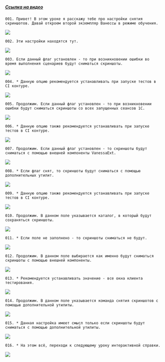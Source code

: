 ﻿##### [Ссылка на видео](https://youtu.be/_WaKGyR443A)

	001. Привет! В этом уроке я расскажу тебе про настройки снятия скриншотов. Давай откроем второй экземпляр Ванессы в режиме обучения.

![](https://vanessa-files.do.bit-erp.ru/Doc/1.2.040.1/MD/Глава02/images/000_ЗакладкаСервисСкриншоты.png)

	002. Эти настройки находятся тут.

![](https://vanessa-files.do.bit-erp.ru/Doc/1.2.040.1/MD/Глава02/images/007_ЗакладкаСервисСкриншоты.png)

	003. Если данный флаг установлен - то при возникновении ошибки во время выполнения сценариев будут сниматься скриншоты.

![](https://vanessa-files.do.bit-erp.ru/Doc/1.2.040.1/MD/Глава02/images/012_ЗакладкаСервисСкриншоты.png)

	004. * Данную опцию рекомендуется устанавливать при запуске тестов в CI контуре.

![](https://vanessa-files.do.bit-erp.ru/Doc/1.2.040.1/MD/Глава02/images/015_ЗакладкаСервисСкриншоты.png)

	005. Продолжим. Если данный флаг установлен - то при возникновении ошибки будут сниматься скриншоты со всех запущенных сеансов 1С.

![](https://vanessa-files.do.bit-erp.ru/Doc/1.2.040.1/MD/Глава02/images/018_ЗакладкаСервисСкриншоты.png)

	006. * Данную опцию также рекомендуется устанавливать при запуске тестов в CI контуре.

![](https://vanessa-files.do.bit-erp.ru/Doc/1.2.040.1/MD/Глава02/images/021_ЗакладкаСервисСкриншоты.png)

	007. Продолжим. Если данный флаг установлен - то скриншоты будут сниматься с помощью внешней компоненты VanessaExt.

![](https://vanessa-files.do.bit-erp.ru/Doc/1.2.040.1/MD/Глава02/images/024_ЗакладкаСервисСкриншоты.png)

	008. * Если флаг снят, то скриншоты будут сниматься с помощью дополнительных утилит.

![](https://vanessa-files.do.bit-erp.ru/Doc/1.2.040.1/MD/Глава02/images/027_ЗакладкаСервисСкриншоты.png)

	009. * Данную опцию также рекомендуется устанавливать при запуске тестов в CI контуре.

![](https://vanessa-files.do.bit-erp.ru/Doc/1.2.040.1/MD/Глава02/images/028_ЗакладкаСервисСкриншоты.png)

	010. Продолжим. В данном поле указывается каталог, в который будут сохраняться скриншоты.

![](https://vanessa-files.do.bit-erp.ru/Doc/1.2.040.1/MD/Глава02/images/031_ЗакладкаСервисСкриншоты.png)

	011. * Если поле не заполнено - то скриншоты сниматься не будут.

![](https://vanessa-files.do.bit-erp.ru/Doc/1.2.040.1/MD/Глава02/images/034_ЗакладкаСервисСкриншоты.png)

	012. Продолжим. В данном поле выбирается как именно будут сниматься скриншоты с помощью внешней компоненты.

![](https://vanessa-files.do.bit-erp.ru/Doc/1.2.040.1/MD/Глава02/images/037_ЗакладкаСервисСкриншоты.png)

	013. * Рекомендуется устанавливать значение - все окна клиента тестирования.

![](https://vanessa-files.do.bit-erp.ru/Doc/1.2.040.1/MD/Глава02/images/040_ЗакладкаСервисСкриншоты.png)

	014. Продолжим. В данном поле указывается команда снятия скриншотов с помощью дополнительной утилиты.

![](https://vanessa-files.do.bit-erp.ru/Doc/1.2.040.1/MD/Глава02/images/043_ЗакладкаСервисСкриншоты.png)

	015. * Данная настройка имеет смысл только если скриншоты будут сниматься с помощью дополнительной утилиты.

![](https://vanessa-files.do.bit-erp.ru/Doc/1.2.040.1/MD/Глава02/images/046_ЗакладкаСервисСкриншоты.png)

	016. * На этом всё, переходи к следующему уроку интерактивной справки.

![](https://vanessa-files.do.bit-erp.ru/Doc/1.2.040.1/MD/Глава02/images/047_ЗакладкаСервисСкриншоты.png)
